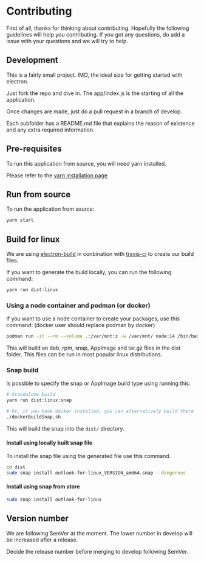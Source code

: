 # Contributing

First of all, thanks for thinking about contributing. Hopefully the following guidelines will help you contributing. If you got any questions, do add a issue with your questions and we will try to help.

## Development

This is a fairly small project. IMO, the ideal size for getting started with electron.

Just fork the repo and dive in. The app/index.js is the starting of all the application.

Once changes are made, just do a pull request in a branch of develop.

Each subfolder has a README.md file that explains the reason of existence and any extra required information.

## Pre-requisites

To run this application from source, you will need yarn installed.

Please refer to the [yarn installation page](https://yarnpkg.com/en/docs/install)

## Run from source

To run the application from source:

```bash
yarn start
```

## Build for linux

We are using [electron-build](https://www.electron.build/) in conbination with [travis-ci](https://travis-ci.org/) to create our build files.

If you want to generate the build locally, you can run the following command:

```bash
yarn run dist:linux
```

### Using a node container and podman (or docker)
If you want to use a node container to create your packages, use this command:
(docker user should replace podman by docker)
```bash
podman run -it --rm --volume .:/var/mnt:z -w /var/mnt/ node:14 /bin/bash -c "apt update && apt install -y rpm && yarn install && yarn run dist:linux"
```

This will build an deb, rpm, snap, AppImage and tar.gz files in the dist folder. This files can be run in most popular linux distributions.

### Snap build

Is possible to specify the snap or AppImage build type using running this:

```bash
# Standalone build
yarn run dist:linux:snap

# Or, if you have docker installed, you can alternatively build there
./dockerBuildSnap.sh
```

This will build the snap into the `dist/` directory.

#### Install using locally built snap file

To install the snap file using the generated file use this command.

```bash
cd dist
sudo snap install outlook-for-linux_VERSION_amd64.snap --dangerous
```

#### Install using snap from store

```bash
sudo snap install outlook-for-linux
```

## Version number

We are following SemVer at the moment. The lower number in develop will be increased after a release.

Decide the release number before merging to develop following SemVer.

